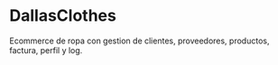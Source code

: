 # DallasClothes
 Ecommerce de ropa con gestion de clientes, proveedores, productos, factura, perfil y log.
